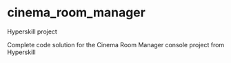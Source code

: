 # cinema_room_manager
Hyperskill project

Complete code solution for the Cinema Room Manager console project from Hyperskill
